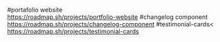 
#portafolio website<br>
https://roadmap.sh/projects/portfolio-website
#changelog component<br>
https://roadmap.sh/projects/changelog-component
#testimonial-cards<<br>
https://roadmap.sh/projects/testimonial-cards